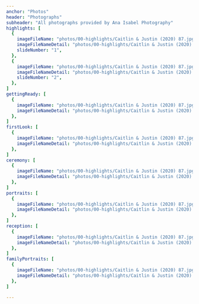 ```yaml
---
anchor: "Photos"
header: "Photographs"
subheader: "All photographs provided by Ana Isabel Photography"
highlights: [
  {
    imageFileName: "photos/00-highlights/Caitlin & Justin (2020) 87.jpg",
    imageFileNameDetail: "photos/00-highlights/Caitlin & Justin (2020) 87.jpg",
    slideNumber: "1",
  },
  {
    imageFileName: "photos/00-highlights/Caitlin & Justin (2020) 87.jpg",
    imageFileNameDetail: "photos/00-highlights/Caitlin & Justin (2020) 87.jpg",
    slideNumber: "2",
  },
]
gettingReady: [
  {
    imageFileName: "photos/00-highlights/Caitlin & Justin (2020) 87.jpg",
    imageFileNameDetail: "photos/00-highlights/Caitlin & Justin (2020) 87.jpg",
  },
]
firstLook: [
  {
    imageFileName: "photos/00-highlights/Caitlin & Justin (2020) 87.jpg",
    imageFileNameDetail: "photos/00-highlights/Caitlin & Justin (2020) 87.jpg",
  },
]
ceremony: [
  {
    imageFileName: "photos/00-highlights/Caitlin & Justin (2020) 87.jpg",
    imageFileNameDetail: "photos/00-highlights/Caitlin & Justin (2020) 87.jpg",
  },
]
portraits: [
  {
    imageFileName: "photos/00-highlights/Caitlin & Justin (2020) 87.jpg",
    imageFileNameDetail: "photos/00-highlights/Caitlin & Justin (2020) 87.jpg",
  },
]
reception: [
  {
    imageFileName: "photos/00-highlights/Caitlin & Justin (2020) 87.jpg",
    imageFileNameDetail: "photos/00-highlights/Caitlin & Justin (2020) 87.jpg",
  },
]
familyPortraits: [
  {
    imageFileName: "photos/00-highlights/Caitlin & Justin (2020) 87.jpg",
    imageFileNameDetail: "photos/00-highlights/Caitlin & Justin (2020) 87.jpg",
  },
]

---
```

